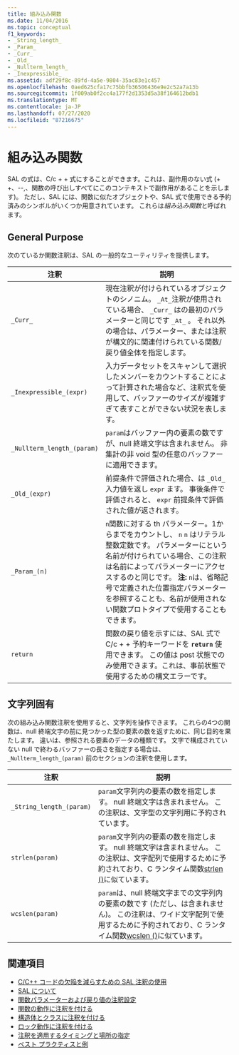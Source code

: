 ```yaml
---
title: 組み込み関数
ms.date: 11/04/2016
ms.topic: conceptual
f1_keywords:
- _String_length_
- _Param_
- _Curr_
- _Old_
- _Nullterm_length_
- _Inexpressible_
ms.assetid: adf29f8c-89fd-4a5e-9804-35ac83e1c457
ms.openlocfilehash: 0aed625cfa17c75bbfb36506436e9e2c52a7a13b
ms.sourcegitcommit: 1f009ab0f2cc4a177f2d1353d5a38f164612bdb1
ms.translationtype: MT
ms.contentlocale: ja-JP
ms.lasthandoff: 07/27/2020
ms.locfileid: "87216675"
---
```

# <a name="intrinsic-functions"></a>組み込み関数

SAL の式は、C/c + + 式にすることができます。これは、副作用のない式 (+ +、--,、関数の呼び出しすべてにこのコンテキストで副作用があることを示します)。  ただし、SAL には、関数に似たオブジェクトや、SAL 式で使用できる予約済みのシンボルがいくつか用意されています。 これらは*組み込み関数*と呼ばれます。

## <a name="general-purpose"></a>General Purpose

次のているか関数注釈は、SAL の一般的なユーティリティを提供します。

|注釈|説明|
|----------------|-----------------|
|`_Curr_`|現在注釈が付けられているオブジェクトのシノニム。  `_At_`注釈が使用されている場合、 `_Curr_` はの最初のパラメーターと同じです `_At_` 。  それ以外の場合は、パラメーター、または注釈が構文的に関連付けられている関数/戻り値全体を指定します。|
|`_Inexpressible_(expr)`|入力データセットをスキャンして選択したメンバーをカウントすることによって計算された場合など、注釈式を使用して、バッファーのサイズが複雑すぎて表すことができない状況を表します。|
|`_Nullterm_length_(param)`|`param`はバッファー内の要素の数ですが、null 終端文字は含まれません。 非集計の非 void 型の任意のバッファーに適用できます。|
|`_Old_(expr)`|前提条件で評価された場合、は `_Old_` 入力値を返し `expr` ます。  事後条件で評価されると、 `expr` 前提条件で評価された値が返されます。|
|`_Param_(n)`|`n`関数に対する th パラメーター。1からまでをカウントし、 `n` `n` はリテラル整数定数です。 パラメーターにという名前が付けられている場合、この注釈は名前によってパラメーターにアクセスするのと同じです。 **注:** `n`は、省略記号で定義された位置指定パラメーターを参照することも、名前が使用されない関数プロトタイプで使用することもできます。  |
|`return`|関数の戻り値を示すには、SAL 式で C/c + + 予約キーワードを **`return`** 使用できます。  この値は post 状態でのみ使用できます。これは、事前状態で使用するための構文エラーです。|

## <a name="string-specific"></a>文字列固有

次の組み込み関数注釈を使用すると、文字列を操作できます。 これらの4つの関数は、null 終端文字の前に見つかった型の要素の数を返すために、同じ目的を果たします。 違いは、参照される要素のデータの種類です。 文字で構成されていない null で終わるバッファーの長さを指定する場合は、 `_Nullterm_length_(param)` 前のセクションの注釈を使用します。

|注釈|説明|
|----------------|-----------------|
|`_String_length_(param)`|`param`文字列内の要素の数を指定します。 null 終端文字は含まれません。 この注釈は、文字型の文字列用に予約されています。|
|`strlen(param)`|`param`文字列内の要素の数を指定します。 null 終端文字は含まれません。 この注釈は、文字配列で使用するために予約されており、C ランタイム関数[strlen ()](/cpp/c-runtime-library/reference/strlen-wcslen-mbslen-mbslen-l-mbstrlen-mbstrlen-l)に似ています。|
|`wcslen(param)`|`param`は、null 終端文字までの文字列内の要素の数です (ただし、は含まれません)。 この注釈は、ワイド文字配列で使用するために予約されており、C ランタイム関数[wcslen ()](/cpp/c-runtime-library/reference/strlen-wcslen-mbslen-mbslen-l-mbstrlen-mbstrlen-l)に似ています。|

## <a name="see-also"></a>関連項目

- [C/C++ コードの欠陥を減らすための SAL 注釈の使用](../code-quality/using-sal-annotations-to-reduce-c-cpp-code-defects.md)
- [SAL について](../code-quality/understanding-sal.md)
- [関数パラメーターおよび戻り値の注釈設定](../code-quality/annotating-function-parameters-and-return-values.md)
- [関数の動作に注釈を付ける](../code-quality/annotating-function-behavior.md)
- [構造体とクラスに注釈を付ける](../code-quality/annotating-structs-and-classes.md)
- [ロック動作に注釈を付ける](../code-quality/annotating-locking-behavior.md)
- [注釈を適用するタイミングと場所の指定](../code-quality/specifying-when-and-where-an-annotation-applies.md)
- [ベスト プラクティスと例](../code-quality/best-practices-and-examples-sal.md)
